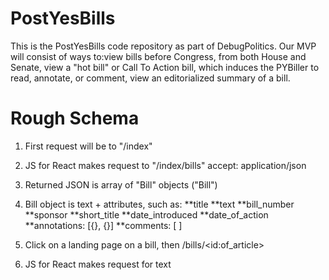 # PostYesBills
This is the PostYesBills code repository as part of DebugPolitics.
Our MVP will consist of ways to:view bills before Congress, from both House and Senate, view a "hot bill" or Call To Action bill, which induces the PYBiller to read, annotate, or comment, view an editorialized summary of a bill.

# Rough Schema

1. First request will be to "/index"

2. JS for React makes request to "/index/bills"
   accept: application/json

3. Returned JSON is array of "Bill" objects ("Bill")

4. Bill object is text + attributes, such as:
**title
**text
**bill_number
**sponsor
**short_title
**date_introduced
**date_of_action
**annotations: [{}, {}]
**comments: [ ]

5. Click on a landing page on a bill, then 
   /bills/&lt;id:of_article>

6. JS for React makes request for text



